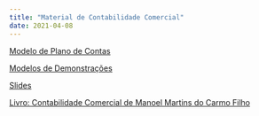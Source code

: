 ```yaml
---
title: "Material de Contabilidade Comercial"
date: 2021-04-08
---
```


<a href="https://github.com/willalvin/bem-vindo-sonegador/blob/main/_posts/arquivos/Modelos%20-%20Plano%20de%20Contas.doc" title="Modelo de Plano de Contas">Modelo de Plano de Contas</a>

<a href="https://github.com/willalvin/bem-vindo-sonegador/blob/main/_posts/arquivos/Modelos%20-%20Razonetes%20-%20Balancete%20e%20Demonstra%C3%A7%C3%B5es%20BP%20e%20DRE.xlsx" title="Modelos de Demonstrações">Modelos de Demonstrações</a>

<a href="https://github.com/willalvin/bem-vindo-sonegador/blob/main/_posts/arquivos/SLIDE%2001%20-%20INTRODU%C3%87%C3%83O%20A%20CONTABILIDADE%20COMERCIAL%20-%20alunos.pptx" title="Slides">Slides</a>

<a href="https://github.com/willalvin/bem-vindo-sonegador/blob/main/_posts/arquivos/SLIDE%2001%20-%20INTRODU%C3%87%C3%83O%20A%20CONTABILIDADE%20COMERCIAL%20-%20alunos.pptxhttps://github.com/willalvin/bem-vindo-sonegador/_posts/arquivos/contabilidade-comercial-manoel-martins-do-carmo-filho.pdf" title="Livro: Contabilidade Comercial de Manoel Martins do Carmo Filho">Livro: Contabilidade Comercial de Manoel Martins do Carmo Filho</a>

